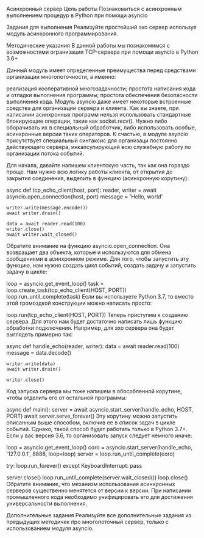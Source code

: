 Асинхронный сервер
Цель работы
Познакомиться с асинхронным выполнением процедур в Python при помощи asyncio

Задания для выполнения
Реализуйте простейший эхо сервер используя модуль асинхронного программирования.

Методические указания
В данной работы мы познакомимся с возможностями огранизации TCP-сервера при помощи asyncio в Python 3.6+

Данный модуль имеет определенные преимущества перед средствами организации многопоточности, а именно:

реализация кооперативной многозадачности;
простота написания кода и отладки выполнения программы;
простота обеспечения безопасности выполнения кода.
Модуль asyncio даже имеет некоторые встроенные средства для организации сервера и клиента. Как вы знаете, при написании асинхронных программ нельзя использовать стандартные блокирующие операции, такие как socket.recv(). Нужно либо оборачивать их в специальный обработчик, либо использовать особые, асинхронные версии таких операторов. К счастью, в модуле asyncio присутствует специальный синтаксис для организаци постоянно действующего сервера, инкапсулирующий всю служебную работу по организации потока событий.

Для начала, давайте напишем клиентскую часть, так как она гораздо проще. Нам нужно всю логику работы клиента, от открытия до закрытия соединения, выделить в функцию (асинхронную корутину):

async def tcp_echo_client(host, port):
    reader, writer = await asyncio.open_connection(host, port)
    message = 'Hello, world'

    writer.write(message.encode())
    await writer.drain()

    data = await reader.read(100)
    writer.close()
    await writer.wait_closed()
Обратите внимание на функцию asyncio.open_connection. Она возвращает два объекта, которые и используются для обмена сообщениями в асинхронном режиме. Для того, чтобы запустить эту функцию, нам нужно создать цикл событий, создать задачу и запустить задачу в цикле:

loop = asyncio.get_event_loop()
task = loop.create_task(tcp_echo_client(HOST, PORT))
loop.run_until_complete(task)
Если вы используете Python 3.7, то вместо этой громоздкой конструкции можно написать просто:

loop.run(tcp_echo_client(HOST, PORT))
Теперь приступим к созданию сервера. Для этого нам будет достаточно написать лишь функцию обработки подключения. Например, для эхо сервера она будет выглядеть примерно так:

async def handle_echo(reader, writer):
    data = await reader.read(100)
    message = data.decode()

    writer.write(data)
    await writer.drain()

    writer.close()
Код запуска сервера мы тоже напишем в обособленной корутине, чтобы отделить его от остальной программы:

async def main():
    server = await asyncio.start_server(handle_echo, HOST, PORT)
    await server.serve_forever()
Эту корутину можно запустить описанным выше способом, включив ее в список задач в цикле событий. Однако, такой способ будет работать только в Python 3.7+. Если у вас версия 3.6, то организовать запуск следует немного иначе:

loop = asyncio.get_event_loop()
coro = asyncio.start_server(handle_echo, '127.0.0.1', 8888, loop=loop)
server = loop.run_until_complete(coro)

try:
    loop.run_forever()
except KeyboardInterrupt:
    pass

server.close()
loop.run_until_complete(server.wait_closed())
loop.close()
Обратите внимание, что механизм использования асинхронных серверов существенно менятется от версии к версии. При написании промышленного кода необходимо унифицировать его для достижения универсальности выполнения.

Дополнительные задания
Реализуйте все дополнительные задания из предыдущих методичек про многопоточный сервер, только с использованием модуля asyncio.
